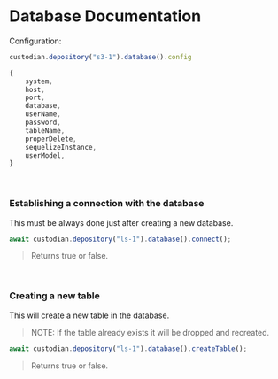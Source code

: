 # **Database Documentation**

Configuration:
```js
custodian.depository("s3-1").database().config

{
    system,
    host,
    port,
    database,
    userName,
    password,
    tableName,
    properDelete,
    sequelizeInstance,
    userModel,
}
```

<br>

### **Establishing a connection with the database**

This must be always done just after creating a new database.

```js
await custodian.depository("ls-1").database().connect();
```
>Returns true or false.

<br>

### **Creating a new table**

This will create a new table in the database.

> NOTE: If the table already exists it will be dropped and recreated.

```js
await custodian.depository("ls-1").database().createTable();
```
>Returns true or false.

<br>
